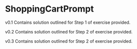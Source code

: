 # ShoppingCartPrompt

v0.1 Contains solution outlined for Step 1 of exercise provided. 

v0.2 Contains solution outlined for Step 2 of exercise provided.

v0.3 Contains solution outlined for Step 2 of exercise provided.